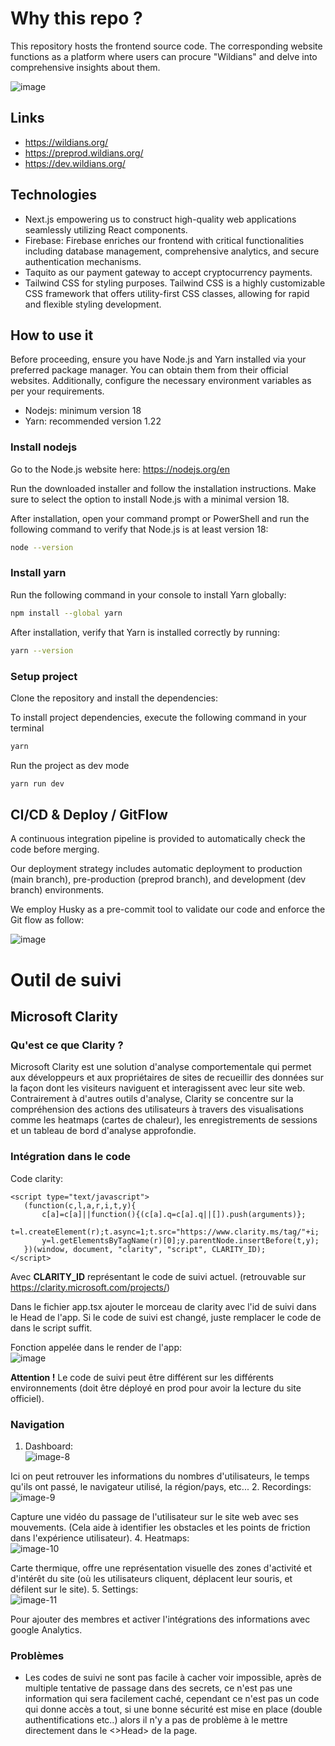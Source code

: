 # Why this repo ?

This repository hosts the frontend source code. The corresponding website
functions as a platform where users can procure "Wildians" and delve into
comprehensive insights about them.

![image](https://github.com/areschain-organization/Wildians-frontend/assets/70762494/7d6512ca-7253-4202-8c27-9f33b6c2e4b1)

## Links

-   https://wildians.org/
-   https://preprod.wildians.org/
-   https://dev.wildians.org/

## Technologies

-   Next.js empowering us to construct high-quality web applications seamlessly
    utilizing React components.
-   Firebase: Firebase enriches our frontend with critical functionalities
    including database management, comprehensive analytics, and secure
    authentication mechanisms.
-   Taquito as our payment gateway to accept cryptocurrency payments.
-   Tailwind CSS for styling purposes. Tailwind CSS is a highly customizable CSS
    framework that offers utility-first CSS classes, allowing for rapid and
    flexible styling development.

## How to use it

Before proceeding, ensure you have Node.js and Yarn installed via your preferred
package manager. You can obtain them from their official websites. Additionally,
configure the necessary environment variables as per your requirements.

-   Nodejs: minimum version 18
-   Yarn: recommended version 1.22

### Install nodejs

Go to the Node.js website here: https://nodejs.org/en

Run the downloaded installer and follow the installation instructions. Make sure
to select the option to install Node.js with a minimal version 18.

After installation, open your command prompt or PowerShell and run the following
command to verify that Node.js is at least version 18:

```bash
node --version
```

### Install yarn

Run the following command in your console to install Yarn globally:

```bash
npm install --global yarn
```

After installation, verify that Yarn is installed correctly by running:

```bash
yarn --version
```

### Setup project

Clone the repository and install the dependencies:

To install project dependencies, execute the following command in your terminal

```bash
yarn
```

Run the project as dev mode

```bash
yarn run dev
```

## CI/CD & Deploy / GitFlow

A continuous integration pipeline is provided to automatically check the code
before merging.

Our deployment strategy includes automatic deployment to production (main
branch), pre-production (preprod branch), and development (dev branch)
environments.

We employ Husky as a pre-commit tool to validate our code and enforce the Git
flow as follow:

![image](https://github.com/areschain-organization/Wildians-frontend/assets/70762494/1793bec2-54b2-40ed-a6b1-c535a424e020)

# Outil de suivi

## Microsoft Clarity

### Qu'est ce que Clarity ?

Microsoft Clarity est une solution d'analyse comportementale qui permet aux
développeurs et aux propriétaires de sites de recueillir des données sur la
façon dont les visiteurs naviguent et interagissent avec leur site web.
Contrairement à d'autres outils d'analyse, Clarity se concentre sur la
compréhension des actions des utilisateurs à travers des visualisations comme
les heatmaps (cartes de chaleur), les enregistrements de sessions et un tableau
de bord d'analyse approfondie.

### Intégration dans le code

Code clarity:

```
<script type="text/javascript">
   (function(c,l,a,r,i,t,y){
       c[a]=c[a]||function(){(c[a].q=c[a].q||[]).push(arguments)};
       t=l.createElement(r);t.async=1;t.src="https://www.clarity.ms/tag/"+i;
       y=l.getElementsByTagName(r)[0];y.parentNode.insertBefore(t,y);
   })(window, document, "clarity", "script", CLARITY_ID);
</script>
```

Avec **CLARITY_ID** représentant le code de suivi actuel. (retrouvable sur
https://clarity.microsoft.com/projects/)

Dans le fichier app.tsx ajouter le morceau de clarity avec l'id de suivi dans le
Head de l'app. Si le code de suivi est changé, juste remplacer le code de dans
le script suffit.

Fonction appelée dans le render de l'app:\
![image](https://github.com/areschain-organization/Wildians-frontend/assets/61387998/a8fee10d-6f96-4f0f-b978-de9ee627fd03)

**Attention !** Le code de suivi peut être différent sur les différents
environnements (doit être déployé en prod pour avoir la lecture du site
officiel).

### Navigation

1. Dashboard:\
   ![image-8](https://github.com/areschain-organization/Wildians-frontend/assets/61387998/a3f0b6c9-128d-400f-a91c-9cc811995520)

Ici on peut retrouver les informations du nombres d'utilisateurs, le temps
qu'ils ont passé, le navigateur utilisé, la région/pays, etc... 2. Recordings:\
![image-9](https://github.com/areschain-organization/Wildians-frontend/assets/61387998/74a39ce2-9697-4713-a00f-f1ef5c0986e1)

Capture une vidéo du passage de l'utilisateur sur le site web avec ses
mouvements. (Cela aide à identifier les obstacles et les points de friction dans
l'expérience utilisateur). 4. Heatmaps:\
![image-10](https://github.com/areschain-organization/Wildians-frontend/assets/61387998/aede73d1-7723-4f33-841b-4f97dab702d5)

Carte thermique, offre une représentation visuelle des zones d'activité et
d'intérêt du site (où les utilisateurs cliquent, déplacent leur souris, et
défilent sur le site). 5. Settings:\
![image-11](https://github.com/areschain-organization/Wildians-frontend/assets/61387998/806ce6bf-ea55-4a26-80d4-31b1dc1a7cfb)

Pour ajouter des membres et activer l'intégrations des informations avec google
Analytics.

### Problèmes

-   Les codes de suivi ne sont pas facile à cacher voir impossible, après de
    multiple tentative de passage dans des secrets, ce n'est pas une information
    qui sera facilement caché, cependant ce n'est pas un code qui donne accès a
    tout, si une bonne sécurité est mise en place (double authentifications
    etc..) alors il n'y a pas de problème à le mettre directement dans le
    <>Head> de la page.
